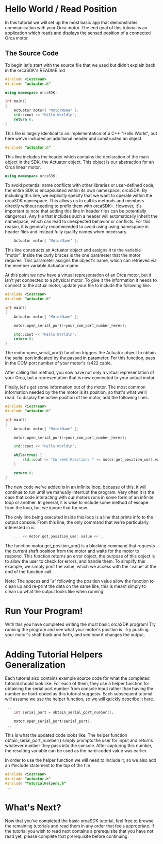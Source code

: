 # Hello World / Read Position

In this tutorial we will set up the most basic app that demonstrates communication with your Orca motor. The end goal of this tutorial is an application which reads and displays the sensed position of a connected Orca motor.

## The Source Code

To begin let's start with the source file that we used but didn't explain back in the orcaSDK's README.md

```./main.cpp
#include <iostream>
#include "actuator.h"

using namespace orcaSDK;

int main()
{
	Actuator motor{ "MotorName" };
	std::cout << "Hello World\n";
	return 0;
}
```

This file is largely identical to an implementation of a C++ "Hello World", but here we've included an additional header and constructed an object.

```main.cpp
#include "actuator.h"
```

This line includes the header which contains the declaration of the main object in the SDK, the Actuator object. This object is our abstraction for an Orca linear motor.

```main.cpp
using namespace orcaSDK;
```

To avoid potential name conflicts with other libraries or user-defined code, the entire SDK is encapsulated within its own namespace, orcaSDK. By including this line, we explicitly specify that we want to operate within the orcaSDK namespace. This allows us to call its methods and members directly without needing to prefix them with orcaSDK::. However, it's important to note that adding this line in header files can be potentially dangerous. Any file that includes such a header will automatically inherit the namespace, which can lead to unexpected behavior or conflicts. For this reason, it is generally recommended to avoid using using namespace in header files and instead fully qualify names when necessary.

```main.cpp
	Actuator motor{ "MotorName" };
```

This line constructs an Actuator object and assigns it to the variable "motor". Inside the curly braces is the one parameter that the motor requires. This parameter assigns the object's name, which can retrieved via the member variable Actuator::name. 

At this point we now have a virtual representation of an Orca motor, but it isn't yet connected to a physical motor. To give it the information it needs to connect to the actual motor, update your file to include the following line.

```./main.cpp
#include <iostream>
#include "actuator.h"

int main()
{
	Actuator motor{ "MotorName" };

	motor.open_serial_port(<your_com_port_number_here>);

	std::cout << "Hello World\n";
	return 0;
}
```

The motor.open_serial_port() function triggers the Actuator object to obtain the serial port indicated by the passed in parameter. For this function, pass in the COM port number of your motor's rs422 cable.

After calling this method, you now have not only a virtual representation of your Orca, but a representation that is now connected to your actual motor.

Finally, let's get some information out of the motor. The most common information needed by the the motor is its position, so that's what we'll read. To display the active position of the motor, add the following lines.

```./main.cpp
#include <iostream>
#include "actuator.h"

int main()
{
	Actuator motor{ "MotorName" };

	motor.open_serial_port(<your_com_port_number_here>);

	std::cout << "Hello World\n";

	while(true) {
		std::cout << "Current Position: " << motor.get_position_um().value << "          \r";
	}

	return 0;
}
```

The new code we've added is in an infinite loop, because of this, it will continue to run until we manually interrupt the program. Very often it is the case that code interacting with our motors runs in some form of an infinite loop or another. In general, it is wise to include some method of escape from the loop, but we ignore that for now.

The only line being executed inside this loop is a line that prints info to the output console. From this line, the only command that we're particularly interested in is

```./main.cpp
	... << motor.get_position_um().value << ...
```

The function motor.get_position_um() is a blocking command that requests the current shaft position from the motor and waits for the motor to respond. This function returns an error object, the purpose of this object is to allow the user to check for errors, and handle them. To simplify this example, we simply print the value, which we access with the '.value' at the end of the function call.

Note: The spaces and '\r' following the position value allow the function to clean up and re-print the data on the same line, this is meant simply to clean up what the output looks like when running.

# Run Your Program!

With this you have completed writing the most basic orcaSDK program! Try running the program and see what your motor's position is. Try pushing your motor's shaft back and forth, and see how it changes the output.

# Adding Tutorial Helpers Generalization

Each tutorial also contains example source code for what the completed tutorial should look like. For each of them, they use a helper function for obtaining the serial port number from console input rather than having the number be hard-coded as this tutorial suggests. Each subsequent tutorial will assume we use the helper function, so we will quickly describe it here.

```./main.cpp
...
	int serial_port = obtain_serial_port_number();

	motor.open_serial_port(serial_port);
...
```

This is what the updated code looks like. The helper function obtain_serial_port_number() simply prompts the user for input and returns whatever number they pass into the console. After capturing this number, the resulting variable can be used as the hard-coded value was earlier.

In order to use the helper function we will need to include it, so we also add an #include statement to the top of the file

```./main.cpp
#include <iostream>
#include "actuator.h"
#include "TutorialHelpers.h"
...
```

# What's Next?

Now that you've completed the basic orcaSDK tutorial, feel free to browse the remaining tutorials and read them in any order that feels appropriate. If the tutorial you wish to read next contains a prerequisite that you have not read yet, please complete that prerequisite before continuing.
